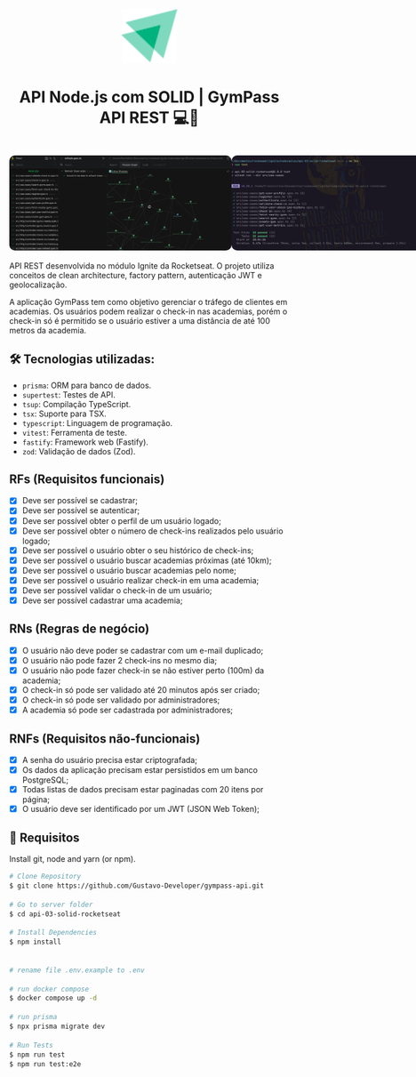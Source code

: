 <h2 align="center">
  <div>
    <img alt="Logo" width="100" title="#logo" src="preview/icon.svg" />
  </div>
</h2>

<h1 align="center">
  API Node.js com SOLID | GymPass API REST 💻🚀 
 <h1>

 
<h1 align="center">
  <div style="display: flex; flex-direction: row;">
    <img width="400" style="border-radius: 10px" height="auto" alt="Class-01" title="Class-01" src="./preview/preview.gif" />
    <img width="400" style="border-radius: 10px" height="auto" alt="Class-02" title="Class-02" src="./preview/test-unit.gif" />
  </div>
</h1>

API REST desenvolvida no módulo Ignite da Rocketseat. O projeto utiliza conceitos de clean architecture, factory pattern, autenticação JWT e geolocalização.

A aplicação GymPass tem como objetivo gerenciar o tráfego de clientes em academias. Os usuários podem realizar o check-in nas academias, porém o check-in só é permitido se o usuário estiver a uma distância de até 100 metros da academia.


<h2 id="technologies"> 🛠 Tecnologias utilizadas: </h2>

  - `prisma`: ORM para banco de dados.
  - `supertest`: Testes de API.
  - `tsup`: Compilação TypeScript.
  - `tsx`: Suporte para TSX.
  - `typescript`: Linguagem de programação.
  - `vitest`: Ferramenta de teste.
  - `fastify`: Framework web (Fastify).
  - `zod`: Validação de dados (Zod).

## RFs (Requisitos funcionais)

- [x] Deve ser possível se cadastrar;
- [x] Deve ser possível se autenticar;
- [x] Deve ser possível obter o perfil de um usuário logado;
- [x] Deve ser possível obter o número de check-ins realizados pelo usuário logado;
- [x] Deve ser possível o usuário obter o seu histórico de check-ins;
- [x] Deve ser possível o usuário buscar academias próximas (até 10km);
- [x] Deve ser possível o usuário buscar academias pelo nome;
- [x] Deve ser possível o usuário realizar check-in em uma academia;
- [x] Deve ser possível validar o check-in de um usuário;
- [x] Deve ser possível cadastrar uma academia;

## RNs (Regras de negócio)

- [x] O usuário não deve poder se cadastrar com um e-mail duplicado;
- [x] O usuário não pode fazer 2 check-ins no mesmo dia;
- [x] O usuário não pode fazer check-in se não estiver perto (100m) da academia;
- [x] O check-in só pode ser validado até 20 minutos após ser criado;
- [x] O check-in só pode ser validado por administradores;
- [x] A academia só pode ser cadastrada por administradores;

## RNFs (Requisitos não-funcionais)

- [x] A senha do usuário precisa estar criptografada;
- [x] Os dados da aplicação precisam estar persistidos em um banco PostgreSQL;
- [x] Todas listas de dados precisam estar paginadas com 20 itens por página;
- [x] O usuário deve ser identificado por um JWT (JSON Web Token);

<h2 id="usage" > 👷 Requisitos </h2>

Install git, node and yarn (or npm).

```bash
# Clone Repository
$ git clone https://github.com/Gustavo-Developer/gympass-api.git

# Go to server folder
$ cd api-03-solid-rocketseat 

# Install Dependencies
$ npm install


# rename file .env.example to .env

# run docker compose
$ docker compose up -d

# run prisma
$ npx prisma migrate dev

# Run Tests
$ npm run test
$ npm run test:e2e
```
